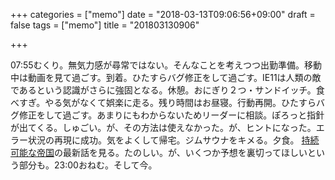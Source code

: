 +++
categories = ["memo"]
date = "2018-03-13T09:06:56+09:00"
draft = false
tags = ["memo"]
title = "201803130906"

+++

07:55むくり。無気力感が尋常ではない。そんなことを考えつつ出勤準備。移動中は動画を見て過ごす。到着。ひたすらバグ修正をして過ごす。IE11は人類の敵であるという認識がさらに強固となる。休憩。おにぎり２つ・サンドイッチ。食べすぎ。やる気がなくて娯楽に走る。残り時間はお昼寝。行動再開。ひたすらバグ修正をして過ごす。あまりにもわからないためリーダーに相談。ぽろっと指針が出てくる。しゅごい。が、その方法は使えなかった。が、ヒントになった。エラー状況の再現に成功。気をよくして帰宅。ジムサウナをキメる。夕食。 [持続可能な帝国](https://twitter.com/NachhaltigReich/status/973151683659292672 "")の最新話を見る。たのしい。が、いくつか予想を裏切ってほしいという部分も。23:00おねむ。そして今。 

